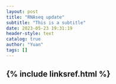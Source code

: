 ```yaml
---
layout: post
title: "RNAseq update"
subtitle: "This is a subtitle"
date: 2023-05-23 19:31:19
header-style: text
catalog: true
author: "Yuan"
tags: []
---
```

{% include linksref.html %}
---
